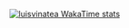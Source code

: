 [![luisvinatea WakaTime stats](https://github-readme-stats.vercel.app/api/wakatime?username=luisvinatea)](https://github.com/luisvinatea/github-readme-stats)
